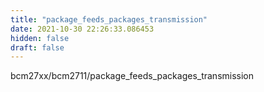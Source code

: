 ```yaml
---
title: "package_feeds_packages_transmission"
date: 2021-10-30 22:26:33.086453
hidden: false
draft: false
---
```


bcm27xx/bcm2711/package_feeds_packages_transmission

